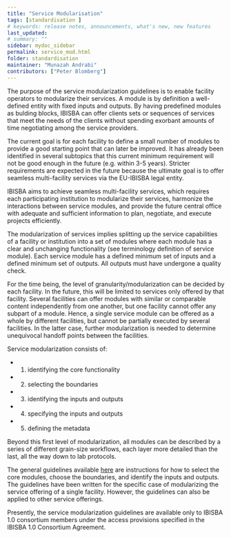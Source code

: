 ```yaml
---
title: "Service Modularisation"
tags: [standardisation ]
# keywords: release notes, announcements, what's new, new features
last_updated: 
# summary: ""
sidebar: mydoc_sidebar
permalink: service_mod.html
folder: standardisation
maintainer: "Munazah Andrabi"
contributors: ["Peter Blomberg"]
---
```


The purpose of the service modularization guidelines is to enable facility operators to modularize their services. A module is by definition a well-defined entity with fixed inputs and outputs. By having predefined modules as bulding blocks, IBISBA can offer clients sets or sequences of services that meet the needs of the clients without spending exorbant amounts of time negotiating among the service providers.

The current goal is for each facility to define a small number of modules to provide a good starting point that can later be improved. It has already been identified in several subtopics that this current minimum requirement will not be good enough in the future (e.g. within 3-5 years). Stricter requirements are expected in the future because the ultimate goal is to offer seamless multi-facility services via the EU-IBISBA legal entity.

IBISBA aims to achieve seamless multi-facility services, which requires each participating institution to modularize their services, harmonize the interactions between service modules, and provide the future central office with adequate and sufficient information to plan, negotiate, and execute projects efficiently.

The modularization of services implies splitting up the service capabilities of a facility or institution into a set of modules where each module has a clear and unchanging functionality (see terminology definition of service module). Each service module has a defined minimum set of inputs and a defined minimum set of outputs. All outputs must have undergone a quality check.

For the time being, the level of granularity/modularization can be decided by each facility. In the future, this will be limited to services only offered by that facility. Several facilities can offer modules with similar or comparable content independently from one another, but one facility cannot offer any subpart of a module. Hence, a single service module can be offered as a whole by different facilities, but cannot be partially executed by several facilities. In the latter case, further modularization is needed to determine unequivocal handoff points between the facilities. 

Service modularization consists of: 
 * 1) identifying the core functionality
 * 2) selecting the boundaries 
 * 3) identifying the inputs and outputs
 * 4) specifying the inputs and outputs
 * 5) defining the metadata

Beyond this first level of modularization, all modules can be described by a series of different grain-size workflows, each layer more detailed than the last, all the way down to lab protocols. 

The general guidelines available [here](https://doi.org/10.34701/IBISBA.1.FILETEMPLATE.2.1) are instructions for how to select the core modules, choose the boundaries, and identify the inputs and outputs. The guidelines have been written for the specific case of modularizing the service offering of a single facility. However, the guidelines can also be applied to other service offerings.

Presently, the service modularization guidelines are available only to IBISBA 1.0 consortium members under the access provisions specified in the IBISBA 1.0 Consortium Agreement.
